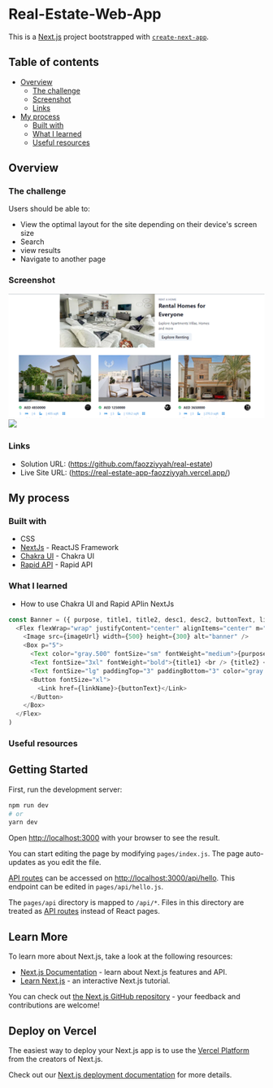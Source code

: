 # Real-Estate-Web-App
This is a [Next.js](https://nextjs.org/) project bootstrapped with [`create-next-app`](https://github.com/vercel/next.js/tree/canary/packages/create-next-app).

## Table of contents

- [Overview](#overview)
  - [The challenge](#the-challenge)
  - [Screenshot](#screenshot)
  - [Links](#links)
- [My process](#my-process)
  - [Built with](#built-with)
  - [What I learned](#what-i-learned)
  - [Useful resources](#useful-resources)

## Overview

### The challenge

Users should be able to:

- View the optimal layout for the site depending on their device's screen size
- Search
- view results
- Navigate to another page

### Screenshot

![](assets/screenshot.png)
![](public/screenshot1.png)

### Links

- Solution URL: (https://github.com/faozziyyah/real-estate)
- Live Site URL: (https://real-estate-app-faozziyyah.vercel.app/)

## My process

### Built with

- CSS
- [NextJs](https://nextjs.org/) - ReactJS Framework
- [Chakra UI](https://chakra-ui.com/) - Chakra UI
- [Rapid API](https://rapidapi.com/hub?utm_source=youtube.com%2FJavaScriptMastery&utm_medium=DevRel&utm_campaign=DevRel) - Rapid API

### What I learned

- How to use Chakra UI and Rapid APIin NextJs

```Next.js
const Banner = ({ purpose, title1, title2, desc1, desc2, buttonText, linkName, imageUrl }) => (
  <Flex flexWrap="wrap" justifyContent="center" alignItems="center" m="10">
    <Image src={imageUrl} width={500} height={300} alt="banner" />
    <Box p="5">
      <Text color="gray.500" fontSize="sm" fontWeight="medium">{purpose}</Text>
      <Text fontSize="3xl" fontWeight="bold">{title1} <br /> {title2} </Text>
      <Text fontSize="lg" paddingTop="3" paddingBottom="3" color="gray.700">{desc1} <br /> {desc2}</Text>
      <Button fontSize="xl">
        <Link href={linkName}>{buttonText}</Link>
      </Button>
    </Box>
  </Flex>
)
```

### Useful resources
## Getting Started

First, run the development server:

```bash
npm run dev
# or
yarn dev
```

Open [http://localhost:3000](http://localhost:3000) with your browser to see the result.

You can start editing the page by modifying `pages/index.js`. The page auto-updates as you edit the file.

[API routes](https://nextjs.org/docs/api-routes/introduction) can be accessed on [http://localhost:3000/api/hello](http://localhost:3000/api/hello). This endpoint can be edited in `pages/api/hello.js`.

The `pages/api` directory is mapped to `/api/*`. Files in this directory are treated as [API routes](https://nextjs.org/docs/api-routes/introduction) instead of React pages.

## Learn More

To learn more about Next.js, take a look at the following resources:

- [Next.js Documentation](https://nextjs.org/docs) - learn about Next.js features and API.
- [Learn Next.js](https://nextjs.org/learn) - an interactive Next.js tutorial.

You can check out [the Next.js GitHub repository](https://github.com/vercel/next.js/) - your feedback and contributions are welcome!

## Deploy on Vercel

The easiest way to deploy your Next.js app is to use the [Vercel Platform](https://vercel.com/new?utm_medium=default-template&filter=next.js&utm_source=create-next-app&utm_campaign=create-next-app-readme) from the creators of Next.js.

Check out our [Next.js deployment documentation](https://nextjs.org/docs/deployment) for more details.
